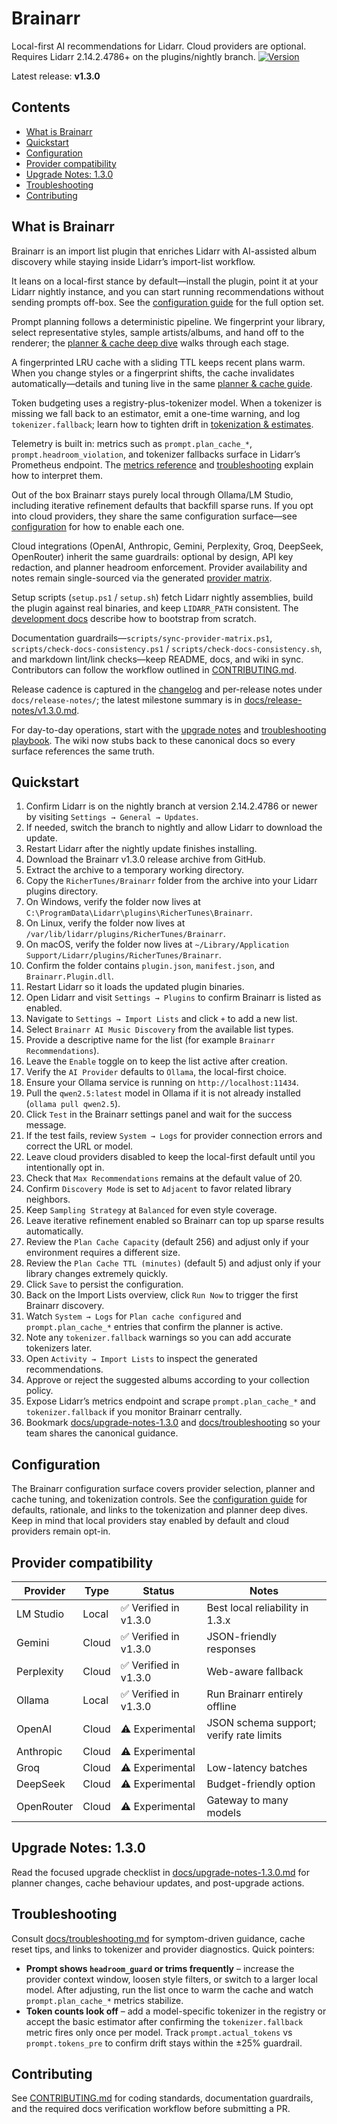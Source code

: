 # Brainarr

Local-first AI recommendations for Lidarr. Cloud providers are optional.
Requires Lidarr 2.14.2.4786+ on the plugins/nightly branch.
[![Version](https://img.shields.io/badge/version-1.3.0-brightgreen)](plugin.json)

Latest release: **v1.3.0**

## Contents

- [What is Brainarr](#what-is-brainarr)
- [Quickstart](#quickstart)
- [Configuration](#configuration)
- [Provider compatibility](#provider-compatibility)
- [Upgrade Notes: 1.3.0](#upgrade-notes-130)
- [Troubleshooting](#troubleshooting)
- [Contributing](#contributing)

## What is Brainarr

Brainarr is an import list plugin that enriches Lidarr with AI-assisted album discovery while staying inside Lidarr’s import-list workflow.

It leans on a local-first stance by default—install the plugin, point it at your Lidarr nightly instance, and you can start running recommendations without sending prompts off-box. See the [configuration guide](./docs/configuration.md) for the full option set.

Prompt planning follows a deterministic pipeline. We fingerprint your library, select representative styles, sample artists/albums, and hand off to the renderer; the [planner & cache deep dive](./docs/planner-and-cache.md) walks through each stage.

A fingerprinted LRU cache with a sliding TTL keeps recent plans warm. When you change styles or a fingerprint shifts, the cache invalidates automatically—details and tuning live in the same [planner & cache guide](./docs/planner-and-cache.md).

Token budgeting uses a registry-plus-tokenizer model. When a tokenizer is missing we fall back to an estimator, emit a one-time warning, and log `tokenizer.fallback`; learn how to tighten drift in [tokenization & estimates](./docs/tokenization-and-estimates.md).

Telemetry is built in: metrics such as `prompt.plan_cache_*`, `prompt.headroom_violation`, and tokenizer fallbacks surface in Lidarr’s Prometheus endpoint. The [metrics reference](./docs/METRICS_REFERENCE.md) and [troubleshooting](./docs/troubleshooting.md) explain how to interpret them.

Out of the box Brainarr stays purely local through Ollama/LM Studio, including iterative refinement defaults that backfill sparse runs. If you opt into cloud providers, they share the same configuration surface—see [configuration](./docs/configuration.md) for how to enable each one.

Cloud integrations (OpenAI, Anthropic, Gemini, Perplexity, Groq, DeepSeek, OpenRouter) inherit the same guardrails: optional by design, API key redaction, and planner headroom enforcement. Provider availability and notes remain single-sourced via the generated [provider matrix](./docs/PROVIDER_MATRIX.md).

Setup scripts (`setup.ps1` / `setup.sh`) fetch Lidarr nightly assemblies, build the plugin against real binaries, and keep `LIDARR_PATH` consistent. The [development docs](./docs/BUILD.md) describe how to bootstrap from scratch.

Documentation guardrails—`scripts/sync-provider-matrix.ps1`, `scripts/check-docs-consistency.ps1` / `scripts/check-docs-consistency.sh`, and markdown lint/link checks—keep README, docs, and wiki in sync. Contributors can follow the workflow outlined in [CONTRIBUTING.md](./CONTRIBUTING.md).

Release cadence is captured in the [changelog](CHANGELOG.md) and per-release notes under `docs/release-notes/`; the latest milestone summary is in [docs/release-notes/v1.3.0.md](./docs/release-notes/v1.3.0.md).

For day-to-day operations, start with the [upgrade notes](./docs/upgrade-notes-1.3.0.md) and [troubleshooting playbook](./docs/troubleshooting.md). The wiki now stubs back to these canonical docs so every surface references the same truth.

## Quickstart

1. Confirm Lidarr is on the nightly branch at version 2.14.2.4786 or newer by visiting `Settings → General → Updates`.
2. If needed, switch the branch to nightly and allow Lidarr to download the update.
3. Restart Lidarr after the nightly update finishes installing.
4. Download the Brainarr v1.3.0 release archive from GitHub.
5. Extract the archive to a temporary working directory.
6. Copy the `RicherTunes/Brainarr` folder from the archive into your Lidarr plugins directory.
7. On Windows, verify the folder now lives at `C:\ProgramData\Lidarr\plugins\RicherTunes\Brainarr`.
8. On Linux, verify the folder now lives at `/var/lib/lidarr/plugins/RicherTunes/Brainarr`.
9. On macOS, verify the folder now lives at `~/Library/Application Support/Lidarr/plugins/RicherTunes/Brainarr`.
10. Confirm the folder contains `plugin.json`, `manifest.json`, and `Brainarr.Plugin.dll`.
11. Restart Lidarr so it loads the updated plugin binaries.
12. Open Lidarr and visit `Settings → Plugins` to confirm Brainarr is listed as enabled.
13. Navigate to `Settings → Import Lists` and click `+` to add a new list.
14. Select `Brainarr AI Music Discovery` from the available list types.
15. Provide a descriptive name for the list (for example `Brainarr Recommendations`).
16. Leave the `Enable` toggle on to keep the list active after creation.
17. Verify the `AI Provider` defaults to `Ollama`, the local-first choice.
18. Ensure your Ollama service is running on `http://localhost:11434`.
19. Pull the `qwen2.5:latest` model in Ollama if it is not already installed (`ollama pull qwen2.5`).
20. Click `Test` in the Brainarr settings panel and wait for the success message.
21. If the test fails, review `System → Logs` for provider connection errors and correct the URL or model.
22. Leave cloud providers disabled to keep the local-first default until you intentionally opt in.
23. Check that `Max Recommendations` remains at the default value of 20.
24. Confirm `Discovery Mode` is set to `Adjacent` to favor related library neighbors.
25. Keep `Sampling Strategy` at `Balanced` for even style coverage.
26. Leave iterative refinement enabled so Brainarr can top up sparse results automatically.
27. Review the `Plan Cache Capacity` (default 256) and adjust only if your environment requires a different size.
28. Review the `Plan Cache TTL (minutes)` (default 5) and adjust only if your library changes extremely quickly.
29. Click `Save` to persist the configuration.
30. Back on the Import Lists overview, click `Run Now` to trigger the first Brainarr discovery.
31. Watch `System → Logs` for `Plan cache configured` and `prompt.plan_cache_*` entries that confirm the planner is active.
32. Note any `tokenizer.fallback` warnings so you can add accurate tokenizers later.
33. Open `Activity → Import Lists` to inspect the generated recommendations.
34. Approve or reject the suggested albums according to your collection policy.
35. Expose Lidarr’s metrics endpoint and scrape `prompt.plan_cache_*` and `tokenizer.fallback` if you monitor Brainarr centrally.
36. Bookmark [docs/upgrade-notes-1.3.0](./docs/upgrade-notes-1.3.0.md) and [docs/troubleshooting](./docs/troubleshooting.md) so your team shares the canonical guidance.

## Configuration

The Brainarr configuration surface covers provider selection, planner and cache tuning, and tokenization controls. See the [configuration guide](./docs/configuration.md) for defaults, rationale, and links to the tokenization and planner deep dives. Keep in mind that local providers stay enabled by default and cloud providers remain opt-in.

## Provider compatibility

<!-- GENERATED: scripts/sync-provider-matrix.ps1 -->
<!-- PROVIDER_MATRIX_START -->
| Provider | Type | Status | Notes |
| --- | --- | --- | --- |
| LM Studio | Local | ✅ Verified in v1.3.0 | Best local reliability in 1.3.x |
| Gemini | Cloud | ✅ Verified in v1.3.0 | JSON-friendly responses |
| Perplexity | Cloud | ✅ Verified in v1.3.0 | Web-aware fallback |
| Ollama | Local | ✅ Verified in v1.3.0 | Run Brainarr entirely offline |
| OpenAI | Cloud | ⚠️ Experimental | JSON schema support; verify rate limits |
| Anthropic | Cloud | ⚠️ Experimental |  |
| Groq | Cloud | ⚠️ Experimental | Low-latency batches |
| DeepSeek | Cloud | ⚠️ Experimental | Budget-friendly option |
| OpenRouter | Cloud | ⚠️ Experimental | Gateway to many models |
<!-- PROVIDER_MATRIX_END -->

## Upgrade Notes: 1.3.0

Read the focused upgrade checklist in [docs/upgrade-notes-1.3.0.md](./docs/upgrade-notes-1.3.0.md) for planner changes, cache behaviour updates, and post-upgrade actions.

## Troubleshooting

Consult [docs/troubleshooting.md](./docs/troubleshooting.md) for symptom-driven guidance, cache reset tips, and links to tokenizer and provider diagnostics. Quick pointers:

- **Prompt shows `headroom_guard` or trims frequently** – increase the provider context window, loosen style filters, or switch to a larger local model. After adjusting, run the list once to warm the cache and watch `prompt.plan_cache_*` metrics stabilize.
- **Token counts look off** – add a model-specific tokenizer in the registry or accept the basic estimator after confirming the `tokenizer.fallback` metric fires only once per model. Track `prompt.actual_tokens` vs `prompt.tokens_pre` to confirm drift stays within the ±25% guardrail.

## Contributing

See [CONTRIBUTING.md](./CONTRIBUTING.md) for coding standards, documentation guardrails, and the required docs verification workflow before submitting a PR.
